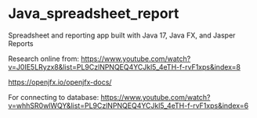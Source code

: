# Java_spreadsheet_report
 Spreadsheet and reporting app built with Java 17, Java FX, and Jasper Reports

Research online from:
https://www.youtube.com/watch?v=J0IE5LRyzx8&list=PL9CzlNPNQEQ4YCJkl5_4eTH-f-rvF1xps&index=8

https://openjfx.io/openjfx-docs/

For connecting to database:
https://www.youtube.com/watch?v=whhSR0wlWQY&list=PL9CzlNPNQEQ4YCJkl5_4eTH-f-rvF1xps&index=6


